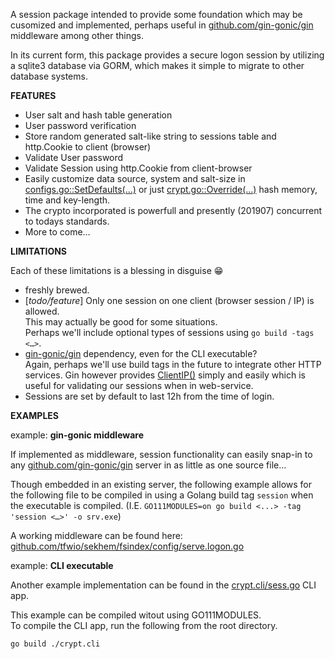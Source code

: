 

A session package intended to provide some foundation which may be cusomized and
implemented, perhaps useful in [github.com/gin-gonic/gin] middleware among other things.

In its current form, this package provides a secure logon session by utilizing a
sqlite3 database via GORM, which makes it simple to migrate to other database systems.


**FEATURES**

- User salt and hash table generation
- User password verification
- Store random generated salt-like string to sessions table and http.Cookie to client (browser)
- Validate User password
- Validate Session using http.Cookie from client-browser
- Easily customize data source, system and salt-size in
  [configs.go::SetDefaults(…)][setdefaults] or just
  [crypt.go::Override(…)][crypt-override] hash memory, time and key-length.
- The crypto incorporated is powerfull and presently (201907) concurrent to todays standards.
- More to come…

**LIMITATIONS**

Each of these limitations is a blessing in disguise 😁

- freshly brewed.
- [*todo/feature*] Only one session on one client (browser session / IP) is allowed.  
  This may actually be good for some situations.  
  Perhaps we'll include optional types of sessions using `go build -tags <…>`.
- [gin-gonic/gin][github.com/gin-gonic/gin] dependency, even for the CLI executable?  
  Again, perhaps we'll use build tags in the future to integrate other HTTP services.
  Gin however provides [ClientIP()][ClientIP] simply and easily which is useful for
  validating our sessions when in web-service.
- Sessions are set by default to last 12h from the time of login.


**EXAMPLES**


example: **gin-gonic middleware**

If implemented as middleware, session functionality can easily snap-in to any
[github.com/gin-gonic/gin] server in as little as one source file…

Though embedded in an existing server, the following example allows for the following
file to be compiled in using a Golang build tag `session` when the executable is compiled.
(I.E. `GO111MODULES=on go build <...> -tag 'session <…>' -o srv.exe`)

A working middleware can be found here:  
[github.com/tfwio/sekhem/fsindex/config/serve.logon.go][working-example]

example: **CLI executable**

Another example implementation can be found in the [crypt.cli/sess.go] CLI app.

This example can be compiled witout using GO111MODULES.  
To compile the CLI app, run the following from the root directory.

```bash
go build ./crypt.cli
```


[crypt.cli/sess.go]:            crypt.cli/sess.go
[setdefaults]:                  https://github.com/tfwio/session/blob/bb6bd69e91f3ca4ef880e5f216fe25c3febd5912/configs.go#L27
[crypt-override]:               https://github.com/tfwio/session/blob/16e442ee2d7bb51873e2741dd5aa98f0751abbe4/crypt.go#L20
[ClientIP]:                     https://github.com/gin-gonic/gin/blob/f98b339b773105aad77f321d0baaa30475bf875d/context.go#L690
[GORM]:                         https://github.com/jinzhu/gorm
[github.com/gin-gonic/gin]:     https://github.com/gin-gonic/gin
[working-example]:              https://github.com/tfwio/sekhem/blob/cd0c5c5021683d424ff9b351b7a6258f7f2e5bde/fsindex/config/serve.logon.go
